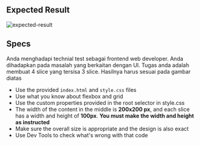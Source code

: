 ## Expected Result

![expected-result](https://i.ibb.co/qxLY4QR/missing-slice.png)

## Specs
Anda menghadapi technial test sebagai frontend web developer. Anda dihadapkan pada masalah yang berkaitan dengan UI. Tugas anda adalah membuat 4 slice yang tersisa 3 slice. Hasilnya harus sesuai pada gambar diatas

- Use the provided `index.html` and `style.css` files
- Use what you know about flexbox and grid
- Use the custom properties provided in the root selector in style.css
- The width of the content in the middle is **200x200 px**, and each slice has a width and height of **100px**. **You must make the width and height as instructed**
- Make sure the overall size is appropriate and the design is also exact
- Use Dev Tools to check what's wrong with that code